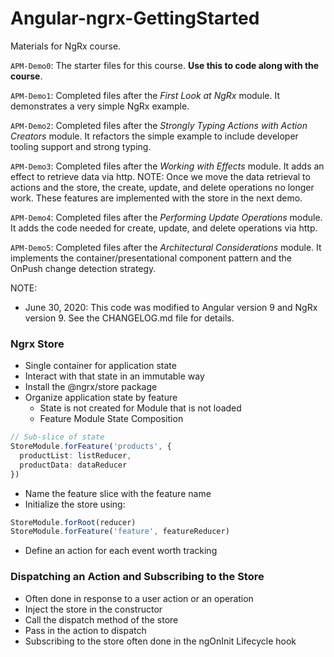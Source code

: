 # Angular-ngrx-GettingStarted
Materials for NgRx course.

`APM-Demo0`: The starter files for this course. **Use this to code along with the course**.

`APM-Demo1`: Completed files after the *First Look at NgRx* module. It demonstrates a very simple NgRx example.

`APM-Demo2`: Completed files after the *Strongly Typing Actions with Action Creators* module. It refactors the simple example to include developer tooling support and strong typing.

`APM-Demo3`: Completed files after the *Working with Effects* module. It adds an effect to retrieve data via http. NOTE: Once we move the data retrieval to actions and the store, the create, update, and delete operations no longer work. These features are implemented with the store in the next demo.

`APM-Demo4`: Completed files after the *Performing Update Operations* module. It adds the code needed for create, update, and delete operations via http.

`APM-Demo5`: Completed files after the *Architectural Considerations* module. It implements the container/presentational component pattern and the OnPush change detection strategy.

NOTE:
- June 30, 2020: This code was modified to Angular version 9 and NgRx version 9. See the CHANGELOG.md file for details.

### Ngrx Store

* Single container for application state
* Interact with that state in an immutable way
* Install the @ngrx/store package
* Organize application state by feature
  * State is not created for Module that is not loaded
  * Feature Module State Composition
```ts
// Sub-slice of state
StoreModule.forFeature('products', {
  productList: listReducer,
  productData: dataReducer
})
```
* Name the feature slice with the feature name
* Initialize the store using:
```ts
StoreModule.forRoot(reducer)
StoreModule.forFeature('feature', featureReducer)
```
* Define an action for each event worth tracking

### Dispatching an Action and Subscribing to the Store

* Often done in response to a user action or an operation
* Inject the store in the constructor
* Call the dispatch method of the store
* Pass in the action to dispatch
* Subscribing to the store often done in the ngOnInit Lifecycle hook
